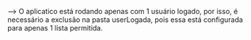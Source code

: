 --> O aplicatico está rodando apenas com 1 usuário logado, por isso, é necessário a exclusão na pasta userLogada, pois essa está configurada para apenas 1 lista permitida.

